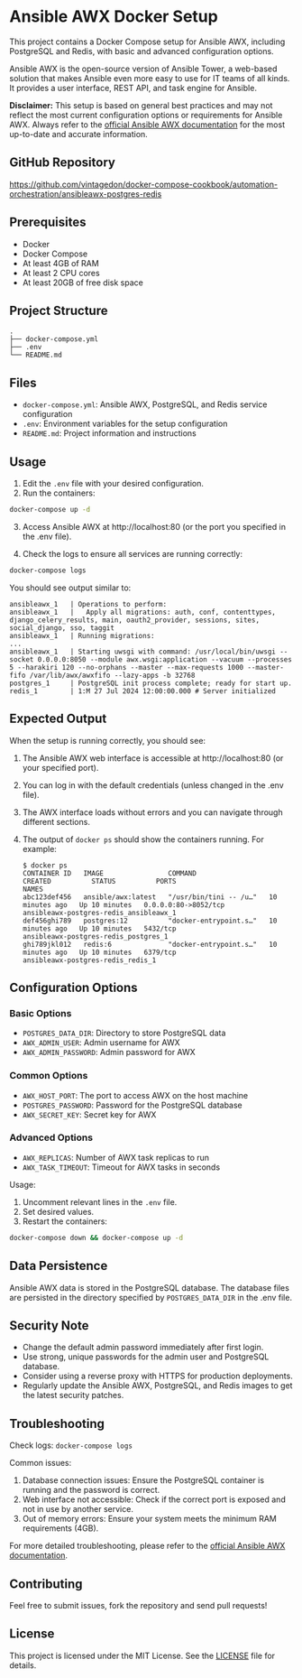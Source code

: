 # Ansible AWX Docker Setup

This project contains a Docker Compose setup for Ansible AWX, including PostgreSQL and Redis, with basic and advanced configuration options.

Ansible AWX is the open-source version of Ansible Tower, a web-based solution that makes Ansible even more easy to use for IT teams of all kinds. It provides a user interface, REST API, and task engine for Ansible.

**Disclaimer:** This setup is based on general best practices and may not reflect the most current configuration options or requirements for Ansible AWX. Always refer to the [official Ansible AWX documentation](https://github.com/ansible/awx/blob/devel/INSTALL.md) for the most up-to-date and accurate information.

## GitHub Repository

https://github.com/vintagedon/docker-compose-cookbook/automation-orchestration/ansibleawx-postgres-redis

## Prerequisites

- Docker
- Docker Compose
- At least 4GB of RAM
- At least 2 CPU cores
- At least 20GB of free disk space

## Project Structure

```
.
├── docker-compose.yml
├── .env
└── README.md
```

## Files
- `docker-compose.yml`: Ansible AWX, PostgreSQL, and Redis service configuration
- `.env`: Environment variables for the setup configuration
- `README.md`: Project information and instructions

## Usage

1. Edit the `.env` file with your desired configuration.
2. Run the containers:

```bash
docker-compose up -d
```

3. Access Ansible AWX at http://localhost:80 (or the port you specified in the .env file).

4. Check the logs to ensure all services are running correctly:

```bash
docker-compose logs
```

You should see output similar to:

```
ansibleawx_1   | Operations to perform:
ansibleawx_1   |   Apply all migrations: auth, conf, contenttypes, django_celery_results, main, oauth2_provider, sessions, sites, social_django, sso, taggit
ansibleawx_1   | Running migrations:
...
ansibleawx_1   | Starting uwsgi with command: /usr/local/bin/uwsgi --socket 0.0.0.0:8050 --module awx.wsgi:application --vacuum --processes 5 --harakiri 120 --no-orphans --master --max-requests 1000 --master-fifo /var/lib/awx/awxfifo --lazy-apps -b 32768
postgres_1     | PostgreSQL init process complete; ready for start up.
redis_1        | 1:M 27 Jul 2024 12:00:00.000 # Server initialized
```

## Expected Output

When the setup is running correctly, you should see:

1. The Ansible AWX web interface is accessible at http://localhost:80 (or your specified port).
2. You can log in with the default credentials (unless changed in the .env file).
3. The AWX interface loads without errors and you can navigate through different sections.
4. The output of `docker ps` should show the containers running. For example:

   ```
   $ docker ps
   CONTAINER ID   IMAGE                COMMAND                  CREATED          STATUS          PORTS                                   NAMES
   abc123def456   ansible/awx:latest   "/usr/bin/tini -- /u…"   10 minutes ago   Up 10 minutes   0.0.0.0:80->8052/tcp                    ansibleawx-postgres-redis_ansibleawx_1
   def456ghi789   postgres:12          "docker-entrypoint.s…"   10 minutes ago   Up 10 minutes   5432/tcp                                ansibleawx-postgres-redis_postgres_1
   ghi789jkl012   redis:6              "docker-entrypoint.s…"   10 minutes ago   Up 10 minutes   6379/tcp                                ansibleawx-postgres-redis_redis_1
   ```

## Configuration Options

### Basic Options
- `POSTGRES_DATA_DIR`: Directory to store PostgreSQL data
- `AWX_ADMIN_USER`: Admin username for AWX
- `AWX_ADMIN_PASSWORD`: Admin password for AWX

### Common Options
- `AWX_HOST_PORT`: The port to access AWX on the host machine
- `POSTGRES_PASSWORD`: Password for the PostgreSQL database
- `AWX_SECRET_KEY`: Secret key for AWX

### Advanced Options
- `AWX_REPLICAS`: Number of AWX task replicas to run
- `AWX_TASK_TIMEOUT`: Timeout for AWX tasks in seconds

Usage:
1. Uncomment relevant lines in the `.env` file.
2. Set desired values.
3. Restart the containers:
```bash
docker-compose down && docker-compose up -d
```

## Data Persistence
Ansible AWX data is stored in the PostgreSQL database. The database files are persisted in the directory specified by `POSTGRES_DATA_DIR` in the .env file.

## Security Note
- Change the default admin password immediately after first login.
- Use strong, unique passwords for the admin user and PostgreSQL database.
- Consider using a reverse proxy with HTTPS for production deployments.
- Regularly update the Ansible AWX, PostgreSQL, and Redis images to get the latest security patches.

## Troubleshooting
Check logs: `docker-compose logs`

Common issues:
1. Database connection issues: Ensure the PostgreSQL container is running and the password is correct.
2. Web interface not accessible: Check if the correct port is exposed and not in use by another service.
3. Out of memory errors: Ensure your system meets the minimum RAM requirements (4GB).

For more detailed troubleshooting, please refer to the [official Ansible AWX documentation](https://github.com/ansible/awx/blob/devel/INSTALL.md).

## Contributing
Feel free to submit issues, fork the repository and send pull requests!

## License
This project is licensed under the MIT License. See the [LICENSE](LICENSE) file for details.
